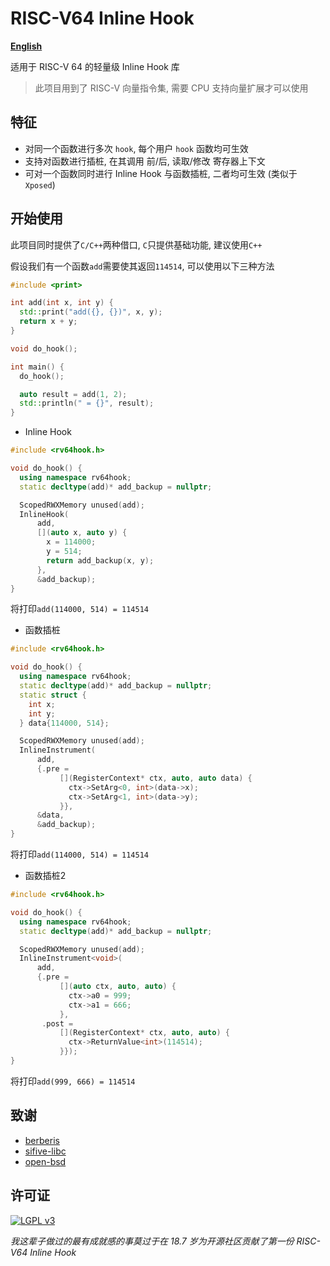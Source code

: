 # RISC-V64 Inline Hook

[**English**](README.md)

适用于 RISC-V 64 的轻量级 Inline Hook 库

> 此项目用到了 RISC-V 向量指令集, 需要 CPU 支持向量扩展才可以使用

## 特征
 * 对同一个函数进行多次 `hook`, 每个用户 `hook` 函数均可生效
 * 支持对函数进行插桩, 在其调用 前/后, 读取/修改 寄存器上下文
 * 可对一个函数同时进行 Inline Hook 与函数插桩, 二者均可生效 (类似于`Xposed`)

## 开始使用
此项目同时提供了`C/C++`两种借口, `C`只提供基础功能, 建议使用`C++`

假设我们有一个函数`add`需要使其返回`114514`, 可以使用以下三种方法
```cpp
#include <print>

int add(int x, int y) {
  std::print("add({}, {})", x, y);
  return x + y;
}

void do_hook();

int main() {
  do_hook();

  auto result = add(1, 2);
  std::println(" = {}", result);
}
```

 * Inline Hook
```cpp
#include <rv64hook.h>

void do_hook() {
  using namespace rv64hook;
  static decltype(add)* add_backup = nullptr;

  ScopedRWXMemory unused(add);
  InlineHook(
      add,
      [](auto x, auto y) {
        x = 114000;
        y = 514;
        return add_backup(x, y);
      },
      &add_backup);
}
```
将打印`add(114000, 514) = 114514`

 * 函数插桩
```cpp
#include <rv64hook.h>

void do_hook() {
  using namespace rv64hook;
  static decltype(add)* add_backup = nullptr;
  static struct {
    int x;
    int y;
  } data{114000, 514};

  ScopedRWXMemory unused(add);
  InlineInstrument(
      add,
      {.pre =
           [](RegisterContext* ctx, auto, auto data) {
             ctx->SetArg<0, int>(data->x);
             ctx->SetArg<1, int>(data->y);
           }},
      &data,
      &add_backup);
}
```
将打印`add(114000, 514) = 114514`

 * 函数插桩2
```cpp
#include <rv64hook.h>

void do_hook() {
  using namespace rv64hook;
  static decltype(add)* add_backup = nullptr;

  ScopedRWXMemory unused(add);
  InlineInstrument<void>(
      add,
      {.pre =
           [](auto ctx, auto, auto) {
             ctx->a0 = 999;
             ctx->a1 = 666;
           },
       .post =
           [](RegisterContext* ctx, auto, auto) {
             ctx->ReturnValue<int>(114514);
           }});
}
```
将打印`add(999, 666) = 114514`

## 致谢
 * [berberis](https://android.googlesource.com/platform/frameworks/libs/binary_translation)
 * [sifive-libc](https://github.com/sifive/sifive-libc)
 * [open-bsd](https://www.openbsd.org)

## 许可证
[![LGPL v3](https://www.gnu.org/graphics/lgplv3-with-text-154x68.png)](https://www.gnu.org/licenses/lgpl-3.0.txt)

*我这辈子做过的最有成就感的事莫过于在 18.7 岁为开源社区贡献了第一份 RISC-V64 Inline Hook*
